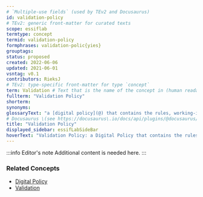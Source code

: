 ```yaml
---
# `Multiple-use fields` (used by TEv2 and Docusaurus)
id: validation-policy
# TEv2: generic front-matter for curated texts
scope: essiflab
termtype: concept
termid: validation-policy
formphrases: validation-polic{yies}
grouptags:
status: proposed
created: 2022-06-06
updated: 2021-06-01
vsntag: v0.1
contributors: RieksJ
# TEv2: type-specific front-matter for type `concept`
term: Validation # Text that is the name of the concept in (human readable) texts.
fullterm: "Validation Policy"
shorterm:
synonyms:
glossaryText: "a [digital policy](@) that contains the rules, working-instructions, preferences and other guidance for determining whether or not data is valid for a specific purpose/objective of its [governor](@)."
# Docusaurus \(see https://docusaurus\.io/docs/api/plugins/@docusaurus/plugin-content-docs#markdown-front-matter\):
title: "Validation Policy"
displayed_sidebar: essifLabSideBar
hoverText: "Validation Policy: a Digital Policy that contains the rules, working-instructions, preferences and other guidance for determining whether or not data is valid for a specific purpose/objective of its Governor."
---
```


:::info Editor's note
Additional content is needed here.
:::

### Related Concepts
- [Digital Policy](@)
- [Validation](@)

